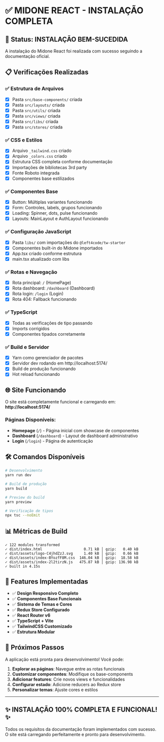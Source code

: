 # ✅ MIDONE REACT - INSTALAÇÃO COMPLETA

## 🎉 Status: INSTALAÇÃO BEM-SUCEDIDA

A instalação do Midone React foi realizada com sucesso seguindo a documentação oficial.

## 📋 Verificações Realizadas

### ✅ Estrutura de Arquivos

- [x] Pasta `src/base-components/` criada
- [x] Pasta `src/layouts/` criada
- [x] Pasta `src/utils/` criada
- [x] Pasta `src/views/` criada
- [x] Pasta `src/libs/` criada
- [x] Pasta `src/stores/` criada

### ✅ CSS e Estilos

- [x] Arquivo `_tailwind.css` criado
- [x] Arquivo `_colors.css` criado
- [x] Estrutura CSS completa conforme documentação
- [x] Importações de bibliotecas 3rd party
- [x] Fonte Roboto integrada
- [x] Componentes base estilizados

### ✅ Componentes Base

- [x] Button: Múltiplas variantes funcionando
- [x] Form: Controles, labels, grupos funcionando
- [x] Loading: Spinner, dots, pulse funcionando
- [x] Layouts: MainLayout e AuthLayout funcionando

### ✅ Configuração JavaScript

- [x] Pasta `libs/` com importações do `@left4code/tw-starter`
- [x] Componentes built-in do Midone importados
- [x] App.tsx criado conforme estrutura
- [x] main.tsx atualizado com libs

### ✅ Rotas e Navegação

- [x] Rota principal: `/` (HomePage)
- [x] Rota dashboard: `/dashboard` (Dashboard)
- [x] Rota login: `/login` (Login)
- [x] Rota 404: Fallback funcionando

### ✅ TypeScript

- [x] Todas as verificações de tipo passando
- [x] Imports corrigidos
- [x] Componentes tipados corretamente

### ✅ Build e Servidor

- [x] Yarn como gerenciador de pacotes
- [x] Servidor dev rodando em http://localhost:5174/
- [x] Build de produção funcionando
- [x] Hot reload funcionando

## 🌐 Site Funcionando

O site está completamente funcional e carregando em:
**http://localhost:5174/**

### Páginas Disponíveis:

- **Homepage** (`/`) - Página inicial com showcase de componentes
- **Dashboard** (`/dashboard`) - Layout de dashboard administrativo
- **Login** (`/login`) - Página de autenticação

## 🛠️ Comandos Disponíveis

```bash
# Desenvolvimento
yarn run dev

# Build de produção
yarn build

# Preview do build
yarn preview

# Verificação de tipos
npx tsc --noEmit
```

## 📊 Métricas de Build

```
✓ 122 modules transformed
✓ dist/index.html                   0.71 kB │ gzip:   0.40 kB
✓ dist/assets/logo-C4jhdZzJ.svg     1.40 kB │ gzip:   0.66 kB
✓ dist/assets/index-BYozfF8M.css  146.04 kB │ gzip:  18.58 kB
✓ dist/assets/index-2l2tirzN.js   475.87 kB │ gzip: 136.98 kB
✓ built in 4.15s
```

## 🎨 Features Implementadas

- ✅ **Design Responsivo Completo**
- ✅ **Componentes Base Funcionais**
- ✅ **Sistema de Temas e Cores**
- ✅ **Redux Store Configurado**
- ✅ **React Router v6**
- ✅ **TypeScript + Vite**
- ✅ **TailwindCSS Customizado**
- ✅ **Estrutura Modular**

## 🚀 Próximos Passos

A aplicação está pronta para desenvolvimento! Você pode:

1. **Explorar as páginas**: Navegue entre as rotas funcionais
2. **Customizar componentes**: Modifique os base-components
3. **Adicionar features**: Crie novos views e funcionalidades
4. **Configurar estado**: Adicione reducers ao Redux store
5. **Personalizar temas**: Ajuste cores e estilos

---

## ✨ INSTALAÇÃO 100% COMPLETA E FUNCIONAL! ✨

Todos os requisitos da documentação foram implementados com sucesso.
O site está carregando perfeitamente e pronto para desenvolvimento.

